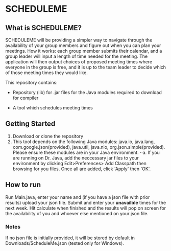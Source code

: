 # SCHEDULEME


## What is SCHEDULEME?

SCHEDULEME will be providing a simpler way to navigate through the availability of your group members and figure out when you can plan your meetings. How it works: each group member submits their calendar, and a group leader will input a length of time needed for the meeting. The application will then output choices of proposed meeting times where everyone in the group is free, and it is up to the team leader to decide which of those meeting times they would like. 

This repository contains:

* Repository (lib) for .jar files for the Java modules required to download for compiler
	
* A tool which schedules meeting times


## Getting Started

1.	Download or clone the repository
2.	This tool depends on the following Java modules: java.io, java.lang, com.google.json(provided), java.util, java.nio, org.json.simple(provided). Please ensure these modules are in your Java environment.
⋅⋅a.	If you are running on Dr. Java, add the neccessary jar files to your environment by clicking Edit>Preferences> Add Classpath then browsing for you files. Once all are added, click 'Apply' then 'OK'.

## How to run

Run Main.java, enter your name and (if you have a json file with prior results) upload your json file.
Submit and enter your **unavailble** times for the next week.
Hit calculate when finished and the results will pop on screen for the availability of you and whoever else mentioned on your json file.

### Notes

If no json file is initially provided, it will be stored by default in Downloads/ScheduleMe.json (tested only for Windows).


